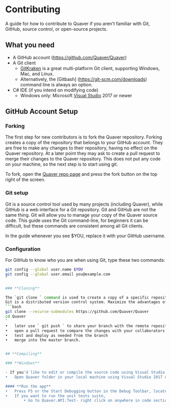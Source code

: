 # **Contributing**
A guide for how to contribute to Quaver if you aren't familiar with Git, GitHub, source control, or open-source projects.


## **What you need**
- A GitHub account (https://github.com/Quaver/Quaver)
- A Git client
    - [GitKraken](https://www.gitkraken.com/) is a great multi-platform Git client, supporting Windows, Mac, and Linux.
    - Alternatively, the [Gitbash] (https://git-scm.com/downloads) command line is always an option.
- C# IDE (if you intend on modifying code)
    - Windows only: Microsoft [Visual Studio](https://visualstudio.microsoft.com/downloads/) 2017 or newer


## **GitHub Account Setup**

### **Forking**


The first step for new contributors is to fork the Quaver repository. Forking creates a copy of the repository that belongs to your GitHub account. They are free to make any changes to their repository, having no effect on the Quaver repository. At a later point they may ask to create a pull request to merge their changes to the Quaver repository. This does not put any code on your machine, so the next step is to start using git.

To fork, open the [Quaver repo page](https://github.com/Quaver/Quaver) and press the fork button on the top right of the screen.


### **Git setup**

Git is a source control tool used by many projects (including Quaver), while GitHub is a web interface for a Git repository. Git and GitHub are not the same thing. Git will allow you to manage your copy of the Quaver source code. This guide uses the Git command-line, for beginners it can be difficult, but these commands are consistent among all Git clients.

In the guide whenever you see $YOU, replace it with your GitHub username.


### **Configuration**
For GitHub to know who you are when using Git, type these two commands:
```bash
git config --global user.name $YOU
git config --global user.email you@example.com
`

### **Cloning**

The `git clone ` command is used to create a copy of a specific repository or branch within a repository.
Git is a distributed version control system. Maximize the advantages of a full repository on your own machine by cloning.
```bash
git clone --recurse-submodules https://github.com/Quaver/Quaver
cd Quaver
`
•   later use ` git push ` to share your branch with the remote repository
•	open a pull request to compare the changes with your collaborators
•	test and deploy as needed from the branch
•	merge into the master branch.


## **Compiling**

### **Windows**

- If you'd like to edit or compile the source code using Visual Studio:
•	Open Quaver folder in your local machine using Visual Studio 2017 or newer. Then go to Quaver.API and find the Quaver.API.sln. Then Build → Build Solution (ctrl+Shift+B)./ or double click the Quaver.API.sln to open and build it.

#### **Run the app**
•	Press F5 or the Start Debugging button in the Debug Toolbar, located above the code editor. 
•	If you want to run the unit tests suite,
        • Go to Quaver.API.Test- right click on anywhere in code section and click Run ALL Test.










